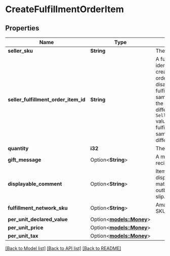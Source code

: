 # CreateFulfillmentOrderItem

## Properties

Name | Type | Description | Notes
------------ | ------------- | ------------- | -------------
**seller_sku** | **String** | The seller SKU of the item. | 
**seller_fulfillment_order_item_id** | **String** | A fulfillment order item identifier that the seller creates to track fulfillment order items. Used to disambiguate multiple fulfillment items that have the same `SellerSKU`. For example, the seller might assign different `SellerFulfillmentOrderItemId` values to two items in a fulfillment order that share the same `SellerSKU` but have different `GiftMessage` values. | 
**quantity** | **i32** | The item quantity. | 
**gift_message** | Option<**String**> | A message to the gift recipient, if applicable. | [optional]
**displayable_comment** | Option<**String**> | Item-specific text that displays in recipient-facing materials such as the outbound shipment packing slip. | [optional]
**fulfillment_network_sku** | Option<**String**> | Amazon's fulfillment network SKU of the item. | [optional]
**per_unit_declared_value** | Option<[**models::Money**](Money.md)> |  | [optional]
**per_unit_price** | Option<[**models::Money**](Money.md)> |  | [optional]
**per_unit_tax** | Option<[**models::Money**](Money.md)> |  | [optional]

[[Back to Model list]](../README.md#documentation-for-models) [[Back to API list]](../README.md#documentation-for-api-endpoints) [[Back to README]](../README.md)



